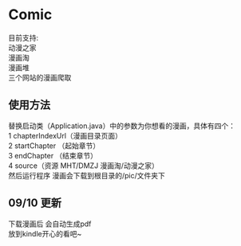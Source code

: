 # Comic  
目前支持:  
动漫之家  
漫画淘  
漫画堆  
三个网站的漫画爬取  

## 使用方法  
替换启动类（Application.java）中的参数为你想看的漫画，具体有四个：  
1 chapterIndexUrl（漫画目录页面）  
2 startChapter （起始章节）  
3 endChapter （结束章节）  
4 source（资源 MHT/DMZJ 漫画淘/动漫之家）  
然后运行程序 漫画会下载到根目录的/pic/文件夹下  

## 09/10 更新    
下载漫画后 会自动生成pdf  
放到kindle开心的看吧~
